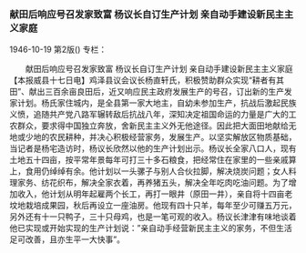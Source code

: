 ### 献田后响应号召发家致富  杨议长自订生产计划 亲自动手建设新民主主义家庭

1946-10-19
第2版()
专栏：

　　献田后响应号召发家致富
    杨议长自订生产计划
    亲自动手建设新民主主义家庭
    【本报威县十七日电】鸡泽县议会议长杨直轩氏，积极赞助群众实现“耕者有其田”、献出三百余亩良田后，近又响应民主政府发展生产的号召，订出新的生产发家计划。杨氏家住城内，是全县第一家大地主，自幼未参加生产，抗战后激起民族义愤，追随共产党八路军辗转敌后抗战八年，深知决定祖国命运的力量是广大的工农群众，要求得中国独立奔放，舍新民主主义外无他途径。因此把大面田地献给无地或少地的农民耕种，并决心积极经营家务，发展生产。以坚实解放区物质基础，当记者是杨宅造访时，杨议长欣然以他的生产计划出示。杨议长全家八口人，现有土地五十四亩，按平常年景每年可打三十多石粮食，把经常住在家里的一些亲戚算上，食用仍绰绰有余。他计划以一头骡子与别人合伙拉脚，解决烧炭问题；女人料理家务、纺花织布，解决全家衣着，再养猪五头，解决全年吃肉吃油问题。为了增加收入，他计划从明年起雇两个长工，再打一眼井（原田一井），亲自将十四亩老坟地栽培成果园，秋后再设立一座油房。他现有四十只羊，每年至少可赚五万元，另外还有十一只鸭子，三十只母鸡，也是一笔可观的收入。杨议长津津有味地谈着他已实现或开始实现的生产计划说：”亲自动手经营新民主主义的家务，不但生活足可改善，且亦生平一大快事”。
